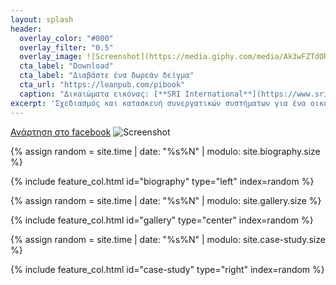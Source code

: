 ```yaml
---
layout: splash
header:
  overlay_color: "#000"
  overlay_filter: "0.5"
  overlay_image: ![Screenshot](https://media.giphy.com/media/Ak3wFZTdORHdm/giphy.gif)
  cta_label: "Download"
  cta_label: "Διαβάστε ένα δωρεάν δείγμα"
  cta_url: "https://leanpub.com/pibook"
  caption: "Δικαιώματα εικόνας: [**SRI International**](https://www.sri.com)"
excerpt: 'Σχεδιασμός και κατασκευή συνεργατικών συστήματων για ένα οικοσύστημα χρηστών, συσκευών, και υπηρεσιών.'
---
```

[Ανάρτηση στο facebook](https://www.facebook.com/andreas.kagkelaris/videos/10156381756957414/)
![Screenshot](https://media.giphy.com/media/Ak3wFZTdORHdm/giphy.gif)

<div class="feature__wrapper">

  {% assign random = site.time | date: "%s%N" | modulo: site.biography.size %}

  {% include feature_col.html id="biography" type="left" index=random %}

  {% assign random = site.time | date: "%s%N" | modulo: site.gallery.size %}

  {% include feature_col.html id="gallery" type="center" index=random %}

  {% assign random = site.time | date: "%s%N" | modulo: site.case-study.size %}

  {% include feature_col.html id="case-study" type="right" index=random %}

<div>
